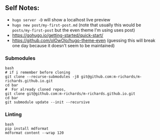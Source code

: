 ## Self Notes:
- `hugo server -D` will show a localhost live preview
- `hugo new post/my-first-post.md` (note that usually this would be `posts/my-first-post` but the even theme I'm using uses post)
- https://gohugo.io/getting-started/quick-start/
- https://github.com/olOwOlo/hugo-theme-even (guessing this will break one day because it doesn't seem to be maintained)

### Submodules
```
bash
# if i remember before cloning
git clone --recurse-submodules -j8 git@github.com:m-richards/m-richards.github.io.git
cd bar
#  For already cloned repos,
git clone git@github.com:m-richards/m-richards.github.io.git
cd bar
git submodule update --init --recursive
```

### Linting
```
bash
pip install mdformat
mdformat content --wrap 120
```